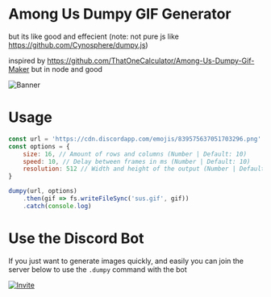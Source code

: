 # Among Us Dumpy GIF Generator
but its like good and effecient (note: not pure js like https://github.com/Cynosphere/dumpy.js)

inspired by https://github.com/ThatOneCalculator/Among-Us-Dumpy-Gif-Maker but in node and good

![Banner](https://cdn.discordapp.com/attachments/825265084270903306/847964996956192818/dumpy.gif)

# Usage

```js
const url = 'https://cdn.discordapp.com/emojis/839575637051703296.png' // Image to use (HTML image source)
const options = {
    size: 16, // Amount of rows and columns (Number | Default: 10)
    speed: 10, // Delay between frames in ms (Number | Default: 10)
    resolution: 512 // Width and height of the output (Number | Default: 1080)
}

dumpy(url, options)
    .then(gif => fs.writeFileSync('sus.gif', gif))
    .catch(console.log)
```

# Use the Discord Bot

If you just want to generate images quickly, and easily you can join the server below to use the `.dumpy` command with the bot

[![Invite](http://inv.wtf/widget/quantum)](https://inv.wtf/quantum)